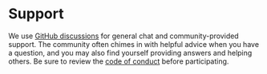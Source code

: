 # Support

We use [GitHub discussions](https://github.com/SaladTechnologies/salad-cloud-job-queue-worker/discussions) for general chat and community-provided support. The community often chimes in with helpful advice when you have a question, and you may also find yourself providing answers and helping others. Be sure to review the [code of conduct](./CODE_OF_CONDUCT.md) before participating.
